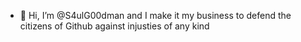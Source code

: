 - 👋 Hi, I’m @S4ulG00dman and I make it my business to defend the citizens of Github against injusties of any kind


<!---
S4ulG00dman/S4ulG00dman is a ✨ special ✨ repository because its `README.md` (this file) appears on your GitHub profile.
You can click the Preview link to take a look at your changes.
--->
